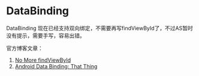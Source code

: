 # DataBinding


DataBinding 现在已经支持双向绑定，不需要再写findViewById了，不过AS暂时没有提示，需要手写，容易出错。  


官方博客文章：  
1. [No More findViewById
](https://medium.com/google-developers/no-more-findviewbyid-457457644885#.fvkldhrbx)  
2. [Android Data Binding: That <include> Thing](https://medium.com/google-developers/android-data-binding-that-include-thing-1c8791dd6038#.9d4xm97aj)

